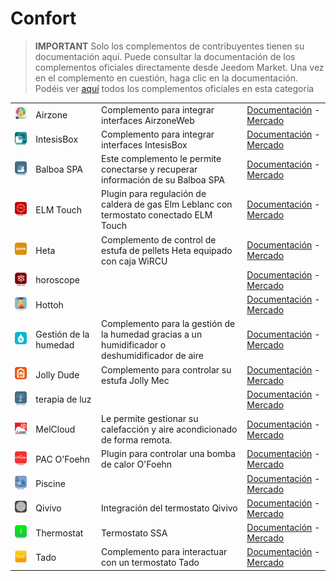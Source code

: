 
# Confort


>**IMPORTANT**
>Solo los complementos de contribuyentes tienen su documentación aquí. Puede consultar la documentación de los complementos oficiales directamente desde Jeedom Market. Una vez en el complemento en cuestión, haga clic en la documentación.
>Podéis ver [aquí](https://market.jeedom.com/index.php?v=d&p=market&type=plugin&categorie=wellness) todos los complementos oficiales en esta categoría


| | | | |
|--- | --- | --- | ---|
|<img src="AirzoneWeb/AirzoneWeb_icon.png" class="pluginLogo" width="100" />|Airzone|Complemento para integrar interfaces AirzoneWeb|[Documentación](http://www.domoticadavinci.com/desarrollo-de-plugins/airzone-web-plugin-para-jeedom/) - [Mercado](https://market.jeedom.com/index.php?v=d&p=market_display&id=3926)|
|<img src="IntesisBoxWMP/IntesisBoxWMP_icon.png" class="pluginLogo" width="100" />|IntesisBox|Complemento para integrar interfaces IntesisBox|[Documentación](https://nooblenabot.github.io/jeedom-plugin-IntesisBoxWMP/es_ES/) - [Mercado](https://market.jeedom.com/index.php?v=d&p=market_display&id=3853)|
|<img src="balboa/balboa_icon.png" class="pluginLogo" width="100" />|Balboa SPA|Este complemento le permite conectarse y recuperar información de su Balboa SPA|[Documentación](https://mika-nt28.github.io/Documentations/balboa/es_ES/) - [Mercado](https://market.jeedom.com/index.php?v=d&p=market_display&id=3712)|
|<img src="elmtouch/elmtouch_icon.png" class="pluginLogo" width="100" />|ELM Touch|Plugin para regulación de caldera de gas Elm Leblanc con termostato conectado ELM Touch|[Documentación](https://jmvedrine.github.io/jeedom-elmtouch/es_ES/) - [Mercado](https://market.jeedom.com/index.php?v=d&p=market_display&id=3281)|
|<img src="heta/heta_icon.png" class="pluginLogo" width="100" />|Heta|Complemento de control de estufa de pellets Heta equipado con caja WiRCU|[Documentación](https://edeweerdt.github.io/jeedom_heta/es_ES/) - [Mercado](https://market.jeedom.com/index.php?v=d&p=market_display&id=3646)|
|<img src="horoscope/horoscope_icon.png" class="pluginLogo" width="100" />|horoscope||[Documentación]() - [Mercado](https://market.jeedom.com/index.php?v=d&p=market_display&id=2727)|
|<img src="hottoh/hottoh_icon.png" class="pluginLogo" width="100" />|Hottoh||[Documentación](https://peofofo.github.io/jeedom_hottoh/es_ES/) - [Mercado](https://market.jeedom.com/index.php?v=d&p=market_display&id=3670)|
|<img src="humidity/humidity_icon.png" class="pluginLogo" width="100" />|Gestión de la humedad|Complemento para la gestión de la humedad gracias a un humidificador o deshumidificador de aire|[Documentación](https://agp42.github.io/humidity/es_ES/) - [Mercado](https://market.jeedom.com/index.php?v=d&p=market_display&id=3978)|
|<img src="jollymec/jollymec_icon.png" class="pluginLogo" width="100" />|Jolly Dude|Complemento para controlar su estufa Jolly Mec|[Documentación](https://d-kalck.github.io/plugin-jollymec/es_ES/) - [Mercado](https://market.jeedom.com/index.php?v=d&p=market_display&id=3773)|
|<img src="luminotherapie/luminotherapie_icon.png" class="pluginLogo" width="100" />|terapia de luz||[Documentación](https://mika-nt28.github.io/Documentations/luminotherapie/es_ES/) - [Mercado](https://market.jeedom.com/index.php?v=d&p=market_display&id=3095)|
|<img src="melcloud/melcloud_icon.png" class="pluginLogo" width="100" />|MelCloud|Le permite gestionar su calefacción y aire acondicionado de forma remota. |[Documentación]() - [Mercado](https://market.jeedom.com/index.php?v=d&p=market_display&id=2315)|
|<img src="ofoehn/ofoehn_icon.png" class="pluginLogo" width="100" />|PAC O'Foehn|Plugin para controlar una bomba de calor O'Foehn|[Documentación](https://sattaz.github.io/Jeedom_OFoehn/es_ES/) - [Mercado](https://market.jeedom.com/index.php?v=d&p=market_display&id=3769)|
|<img src="pool/pool_icon.png" class="pluginLogo" width="100" />|Piscine||[Documentación](https://scadinot.github.io/pool/es_ES/) - [Mercado](https://market.jeedom.com/index.php?v=d&p=market_display&id=1801)|
|<img src="qivivo/qivivo_icon.png" class="pluginLogo" width="100" />|Qivivo|Integración del termostato Qivivo|[Documentación](https://kiboost.github.io/jeedom_docs/plugins/qivivo/es_ES/) - [Mercado](https://market.jeedom.com/index.php?v=d&p=market_display&id=3551)|
|<img src="ssaThermostat/ssaThermostat_icon.png" class="pluginLogo" width="100" />|Thermostat|Termostato SSA|[Documentación](https://stephdocs.github.io/jeedomThermostat/) - [Mercado](https://market.jeedom.com/index.php?v=d&p=market_display&id=2636)|
|<img src="tado/tado_icon.png" class="pluginLogo" width="100" />|Tado|Complemento para interactuar con un termostato Tado|[Documentación](https://rosnoun.github.io/jeedom-plugins-docs/tado/es_ES/) - [Mercado](https://market.jeedom.com/index.php?v=d&p=market_display&id=3939)|
